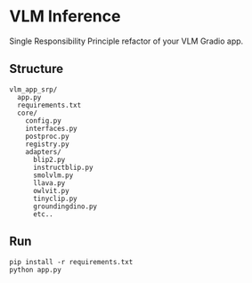 # VLM Inference 

Single Responsibility Principle refactor of your VLM Gradio app.

## Structure
```
vlm_app_srp/
  app.py
  requirements.txt
  core/
    config.py
    interfaces.py
    postproc.py
    registry.py
    adapters/
      blip2.py
      instructblip.py
      smolvlm.py
      llava.py
      owlvit.py
      tinyclip.py
      groundingdino.py
      etc..
```

## Run
```
pip install -r requirements.txt
python app.py
```
